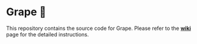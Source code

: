 # Grape 🍇

This repository contains the source code for Grape. Please refer to the [**wiki**](../../wiki) page for the detailed instructions.
